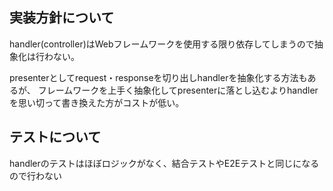 ## 実装方針について
handler(controller)はWebフレームワークを使用する限り依存してしまうので抽象化は行わない。

presenterとしてrequest・responseを切り出しhandlerを抽象化する方法もあるが、
フレームワークを上手く抽象化してpresenterに落とし込むよりhandlerを思い切って書き換えた方がコストが低い。

## テストについて
handlerのテストはほぼロジックがなく、結合テストやE2Eテストと同じになるので行わない
